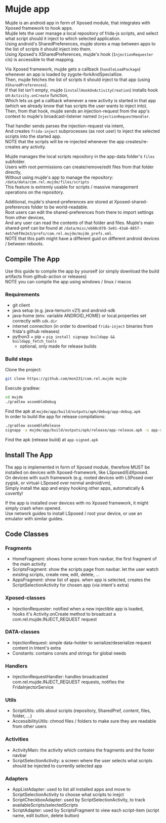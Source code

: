 # Mujde app
Mujde is an android app in form of Xposed module, that integrates with Xposed framework to hook apps. <br />
Mujde lets the user manage a local repository of frida-js scripts, and select what script should it inject to which selected application. <br />
Using android's SharedPreferences, mujde stores a map between apps to the list of scripts it should inject into them. <br />
Using Xposed's XSharedPreferences, mujde's hook (`InjectionRequester` cls) is accessible to that mapping.

Via Xposed framework, mujde gets a callback (`handleLoadPackage`) whenever an app is loaded by zygote-forkAndSpeciallize. <br />
Then, mujde fetches the list of scripts it should inject to that app (using `XSharedPreferences`). <br />
If that list isn't empty, mujde (`installHookOnActivityCreation`) installs hook on `Activity.onCreate` function, <br />
Which lets us get a callback whenever a new activity is started in that app (which we already know that has scripts the user wants to inject into). <br />
Then, from that hook, mujde sends an injection-request from the app's context to mujde's broadcast-listener named `InjectionRequestHandler`.

That handler sends parses the injection-request via intent, <br />
And creates `frida-inject` subprocesses (as root user) to inject the selected scripts into the started app. <br />
NOTE that the scripts will be re-injected whenever the app creates/re-creates any activity.

Mujde manages the local scripts repository in the app-data folder's `files` subfolder. <br />
Users with root permissions can create/remove/edit files from that folder directly, <br />
Without using mujde's app to manage the repository: `/data/data/com.rel.mujde/files/scripts` <br />
This feature is extremly usable for scripts / massive management operations on the repository.

Additional, mujde's shared-preferences are stored at Xposed-shared-preferences folder to be world-readable. <br />
Root users can edit the shared-preferences from there to import settings from other devices, <br />
And any user can read the contents of that folder and files. Mujde's main shared-pref can be found at `/data/misc/eb08c078-3e01-43a8-8857-4e57e0f0e2e3/prefs/com.rel.mujde/mujde_prefs.xml`. <br />
NOTE that this path might have a different guid on different android devices / between reboots.

## Compile The App
Use this guide to compile the app by yourself (or simply download the build artifacts from github-action or releases) <br />
NOTE you can compile the app using windows / linux / macos

### Requirements
- git client
- java setup (e.g. java-temurin v21) and android-sdk
- java-home (env. variable ANDROID_HOME) or local.properties set correctly with `sdk.dir`
- internet connection (in order to download `frida-inject` binaries from frida's github releases)
- python3 + pip + `pip install signapp buildapp && buildapp_fetch_tools`
    * optional, only made for release builds

### Build steps
Clone the project:
```bash
git clone https://github.com/mon231/com.rel.mujde mujde
```

Execute gradlew:
```bash
cd mujde
./gradlew assembleDebug
```

Find the apk at `mujde/app/build/outputs/apk/debug/app-debug.apk` <br />
In order to build the app for release compilations:
```bash
./gradlew assembleRelease
signapp -a mujde/app/build/outputs/apk/release/app-release.apk -o app-signed.apk
```

Find the apk (release build) at `app-signed.apk`

## Install The App
The app is implemented in form of Xposed module, therefore MUST be installed on devices with Xposed-framework, like LSposed/EdXposed. <br />
On devices with such framework (e.g. rooted devices with LSPosed over zygisk, or virtual-LSposed over normal android/vm), <br />
Simply install the app and enjoy hooking other apps, automatically & covertly! <br />

If the app is installed over devices with no Xposed framework, it might simply crash when opened. <br />
Use network guides to install LSposed / root your device, or use an emulator with similar guides.

## Code Classes

### Fragments
* HomeFragment: shows home screen from navbar, the first fragment of the main activity
* ScriptsFragment: show the scripts page from navbar. let the user watch existing scripts, create new, edit, delete, ...
* AppsFragment: show list of apps. when app is selected, creates the ScriptSelectionActivity for chosen app (via intent's extra)

### Xposed-classes
* InjectionRequester: notified when a new injectible app is loaded, <br /> hooks it's Activity.onCreate method to broadcast a com.rel.mujde.INJECT_REQUEST request

### DATA-classes
* InjectionRequest: simple data-holder to serialize/deserialize request content in Intent's extra
* Constants: contains consts and strings for global needs

### Handlers
* InjectionRequestHandler: handles broadcasted com.rel.mujde.INJECT_REQUEST requests, notifies the FridaInjectorService

### Utils
* ScriptUtils: utils about scripts (repository, SharedPref, content, files, folder, ...)
* AccessibilityUtils: chmod files / folders to make sure they are readable from other users

### Activities
* ActivityMain: the activity which contains the fragments and the footer navbar
* ScriptSelectionActivity: a screen where the user selects what scripts should be injected to currently selected app

### Adapters
* AppListAdapter: used to list all installed apps and move to ScriptSelectionActivity to choose what scripts to inejct
* ScriptCheckboxAdapter: used by ScriptSelectionActivity, to track availableScripts/selectedScripts
* ScriptAdapter: used by ScriptsFragment to view each script-item (script name, edit button, delete button)
